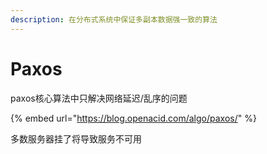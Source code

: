 ```yaml
---
description: 在分布式系统中保证多副本数据强一致的算法
---
```


# Paxos

paxos核心算法中只解决网络延迟/乱序的问题

{% embed url="https://blog.openacid.com/algo/paxos/" %}

多数服务器挂了将导致服务不可用

